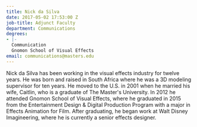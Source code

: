 ```yaml
---
title: Nick da Silva
date: 2017-05-02 17:53:00 Z
job-title: Adjunct Faculty
department: Communications
degrees:
- |-
  Communication
  Gnomon School of Visual Effects
email: communications@masters.edu
---
```


Nick da Silva has been working in the visual effects industry for twelve years.  He was born and raised in South Africa where he was a 3D modeling supervisor for ten years.  He moved to the U.S. in 2001 when he married his wife, Caitlin, who is a graduate of The Master's University.  In 2012 he attended Gnomon School of Visual Effects, where he graduated in 2015 from the Entertainment Design & Digital Production Program with a major in Effects Animation for Film.  After graduating, he began work at Walt Disney Imagineering, where he is currently a senior effects designer.